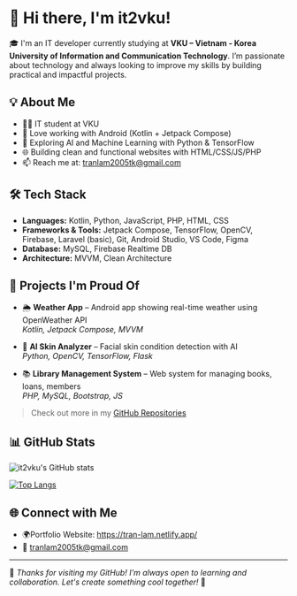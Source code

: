 # 👋 Hi there, I'm it2vku!

🎓 I'm an IT developer currently studying at **VKU – Vietnam - Korea University of Information and Communication Technology**. I’m passionate about technology and always looking to improve my skills by building practical and impactful projects.

## 💡 About Me

- 🧑‍💻 IT student at VKU
- 📱 Love working with Android (Kotlin + Jetpack Compose)
- 🤖 Exploring AI and Machine Learning with Python & TensorFlow
- 🌐 Building clean and functional websites with HTML/CSS/JS/PHP
- 📫 Reach me at: tranlam2005tk@gmail.com

## 🛠️ Tech Stack

- **Languages:** Kotlin, Python, JavaScript, PHP, HTML, CSS
- **Frameworks & Tools:** Jetpack Compose, TensorFlow, OpenCV, Firebase, Laravel (basic), Git, Android Studio, VS Code, Figma
- **Database:** MySQL, Firebase Realtime DB
- **Architecture:** MVVM, Clean Architecture

## 📌 Projects I'm Proud Of

- 🌦️ **Weather App** – Android app showing real-time weather using OpenWeather API  
  _Kotlin, Jetpack Compose, MVVM_

- 🧠 **AI Skin Analyzer** – Facial skin condition detection with AI  
  _Python, OpenCV, TensorFlow, Flask_

- 📚 **Library Management System** – Web system for managing books, loans, members  
  _PHP, MySQL, Bootstrap, JS_

> Check out more in my [GitHub Repositories](https://github.com/it2vku?tab=repositories)

## 📊 GitHub Stats

![it2vku's GitHub stats](https://github-readme-stats.vercel.app/api?username=it2kvku&show_icons=true&theme=default)

[![Top Langs](https://github-readme-stats.vercel.app/api/top-langs/?username=it2kvku&layout=compact)](https://github.com/it2kvku)

## 🌐 Connect with Me
- 🌍Portfolio Website: https://tran-lam.netlify.app/
- 📧 tranlam2005tk@gmail.com

---

💬 *Thanks for visiting my GitHub! I'm always open to learning and collaboration. Let's create something cool together!* 🚀
